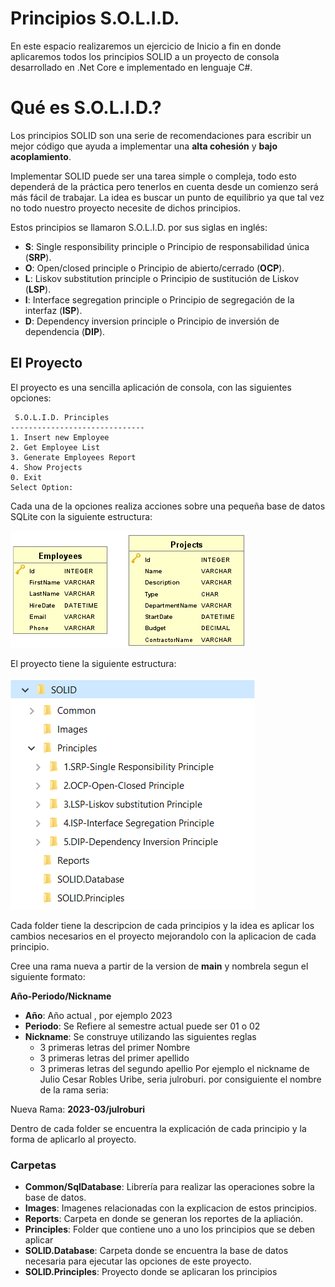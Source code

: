 # Principios S.O.L.I.D.
En este espacio realizaremos un ejercicio de Inicio a fin en donde aplicaremos todos los principios SOLID a un proyecto de consola desarrollado en .Net Core e implementado en lenguaje C#.

# Qué es S.O.L.I.D.?
Los principios SOLID son una serie de recomendaciones para escribir un mejor código que ayuda a implementar una **alta cohesión** y **bajo acoplamiento**.

Implementar SOLID puede ser una tarea simple o compleja, todo esto dependerá de la práctica pero tenerlos en cuenta desde un comienzo será más fácil de trabajar. La idea es buscar un punto de equilibrio ya que tal vez no todo nuestro proyecto necesite de dichos principios.

Estos principios se llamaron S.O.L.I.D. por sus siglas en inglés:

* **S**: Single responsibility principle o Principio de responsabilidad única (**SRP**).
* **O**: Open/closed principle o Principio de abierto/cerrado (**OCP**).
* **L**: Liskov substitution principle o Principio de sustitución de Liskov (**LSP**).
* **I**: Interface segregation principle o Principio de segregación de la interfaz (**ISP**).
* **D**: Dependency inversion principle o Principio de inversión de dependencia (**DIP**).


## El Proyecto
El proyecto es una sencilla aplicación de consola, con las siguientes opciones:

     S.O.L.I.D. Principles
    ------------------------------
    1. Insert new Employee
    2. Get Employee List
    3. Generate Employees Report
    4. Show Projects
    0. Exit
    Select Option:


Cada una de la opciones realiza acciones sobre una pequeña base de datos SQLite con la siguiente estructura:

![Modelo De Datos](https://github.com/Jucer74/SOLID/blob/develop/Images/SOLIDDB-MER.png)

El proyecto tiene la siguiente estructura:

![Directorios](https://github.com/Jucer74/SOLID/blob/develop/Images/Project-Structure.png)

Cada folder tiene la descripcion de cada principios y la idea es aplicar los cambios necesarios en el proyecto mejorandolo con la aplicacion de cada principio.

Cree una rama nueva a partir de la version de **main** y nombrela segun el siguiente formato:

**Año-Periodo/Nickname**

- **Año**: Año actual , por ejemplo 2023
- **Periodo**: Se Refiere al semestre actual puede ser 01 o 02
- **Nickname**: Se construye utilizando las siguientes reglas
  - 3 primeras letras del primer Nombre
  - 3 primeras letras del primer apellido
  - 3 primeras letras del segundo apellio
Por ejemplo el nickname de Julio Cesar Robles Uribe, seria julroburi. por consiguiente el nombre de la rama seria:

Nueva Rama: **2023-03/julroburi**

Dentro de cada folder se encuentra la explicación de cada principio y la forma de aplicarlo al proyecto.

### Carpetas
- **Common/SqlDatabase**: Librería para realizar las operaciones sobre la base de datos.
- **Images**: Imagenes relacionadas con la explicacion de estos principios.
- **Reports**: Carpeta en donde se generan los reportes de la apliación.
- **Principles**: Folder que contiene uno a uno los principios que se deben aplicar
- **SOLID.Database**: Carpeta donde se encuentra la base de datos necesaria para ejecutar las opciones de este proyecto.
- **SOLID.Principles**: Proyecto donde se aplicaran los principios